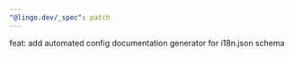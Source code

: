 ```yaml
---
"@lingo.dev/_spec": patch
---
```


feat: add automated config documentation generator for i18n.json schema